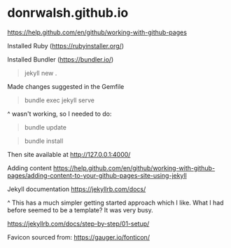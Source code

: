 # donrwalsh.github.io

https://help.github.com/en/github/working-with-github-pages

Installed Ruby (https://rubyinstaller.org/)

Installed Bundler (https://bundler.io/)

>jekyll new . 

Made changes suggested in the Gemfile

>bundle exec jekyll serve

^ wasn't working, so I needed to do:

>bundle update

>bundle install

Then site available at http://127.0.0.1:4000/

Adding content https://help.github.com/en/github/working-with-github-pages/adding-content-to-your-github-pages-site-using-jekyll

Jekyll documentation https://jekyllrb.com/docs/

^ This has a much simpler getting started approach which I like. What I had before seemed to be a template? It was very busy.

https://jekyllrb.com/docs/step-by-step/01-setup/

Favicon sourced from: https://gauger.io/fonticon/